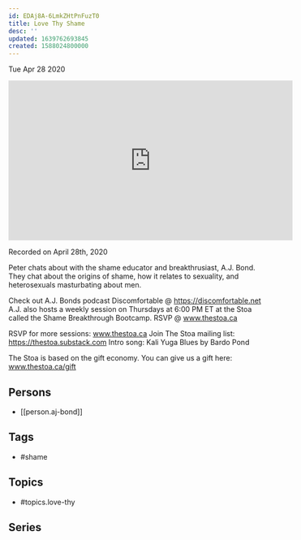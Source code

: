 ```yaml
---
id: EDAj8A-6LmkZHtPnFuzT0
title: Love Thy Shame
desc: ''
updated: 1639762693845
created: 1588024800000
---
```





Tue Apr 28 2020

<iframe width="560" height="315" src="https://www.youtube.com/embed/n--dM9V1EEw" title="Love Thy Shame w/ A.J.  Bond" frameborder="0" allow="accelerometer; autoplay; clipboard-write; encrypted-media; gyroscope; picture-in-picture" allowfullscreen ></iframe>

Recorded on April 28th, 2020

Peter chats about with the shame educator and breakthrusiast, A.J. Bond. They chat about the origins of shame, how it relates to sexuality, and heterosexuals masturbating about men.

Check out A.J. Bonds podcast Discomfortable @ https://discomfortable.net A.J. also hosts a weekly session on Thursdays at 6:00 PM ET at the Stoa called the Shame Breakthrough Bootcamp. RSVP @ www.thestoa.ca

RSVP for more sessions: www.thestoa.ca
Join The Stoa mailing list: https://thestoa.substack.com
Intro song: Kali Yuga Blues by Bardo Pond

The Stoa is based on the gift economy. You can give us a gift here: www.thestoa.ca/gift

## Persons

- [[person.aj-bond]]

## Tags

- #shame

## Topics

- #topics.love-thy

## Series



